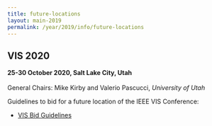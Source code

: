 ```yaml
---
title: future-locations
layout: main-2019
permalink: /year/2019/info/future-locations
---
```


## VIS 2020  
**25-30 October 2020, Salt Lake City, Utah**<br>  
General Chairs: Mike Kirby and Valerio Pascucci, *University of Utah*

Guidelines to bid for a future location of the IEEE VIS Conference:<br>
* [VIS Bid Guidelines](/attachments/VISBidGuidelines.pdf)
